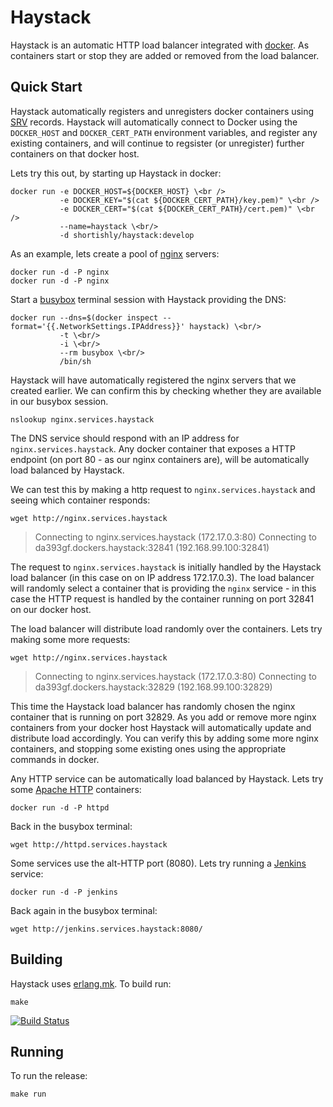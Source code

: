 # Haystack

Haystack is an automatic HTTP load balancer integrated with
[docker](https://www.docker.com). As containers start or stop they
are added or removed from the load balancer.

## Quick Start

Haystack automatically registers and unregisters docker containers
using [SRV](https://en.wikipedia.org/wiki/SRV_record)
records. Haystack will automatically connect to Docker using the
`DOCKER_HOST` and `DOCKER_CERT_PATH` environment variables, and
register any existing containers, and will continue to regsister (or
unregister) further containers on that docker host.

Lets try this out, by starting up Haystack in docker:

```shell
docker run -e DOCKER_HOST=${DOCKER_HOST} \<br />
           -e DOCKER_KEY="$(cat ${DOCKER_CERT_PATH}/key.pem)" \<br />
           -e DOCKER_CERT="$(cat ${DOCKER_CERT_PATH}/cert.pem)" \<br />
           --name=haystack \<br/>
           -d shortishly/haystack:develop
```

As an example, lets create a pool of [nginx](https://www.nginx.com) servers:

```shell
docker run -d -P nginx
docker run -d -P nginx
```

Start a [busybox](https://www.busybox.net) terminal session with
Haystack providing the DNS:

```shell
docker run --dns=$(docker inspect --format='{{.NetworkSettings.IPAddress}}' haystack) \<br/>
           -t \<br/>
           -i \<br/>
           --rm busybox \<br/>
           /bin/sh
```

Haystack will have automatically registered the nginx servers that we
created earlier. We can confirm this by checking whether they are
available in our busybox session.

```shell
nslookup nginx.services.haystack
```

The DNS service should respond with an IP address for
`nginx.services.haystack`. Any docker container that exposes a HTTP
endpoint (on port 80 - as our nginx containers are), will be
automatically load balanced by Haystack.

We can test this by making a http request to `nginx.services.haystack`
and seeing which container responds:

```shell
wget http://nginx.services.haystack
```

> Connecting to nginx.services.haystack (172.17.0.3:80)
> Connecting to da393gf.dockers.haystack:32841 (192.168.99.100:32841)

The request to `nginx.services.haystack` is initially handled by the
Haystack load balancer (in this case on on IP address 172.17.0.3). The
load balancer will randomly select a container that is providing the
`nginx` service - in this case the HTTP request is handled by the
container running on port 32841 on our docker host.

The load balancer will distribute load randomly over the
containers. Lets try making some more requests:

```shell
wget http://nginx.services.haystack
```

> Connecting to nginx.services.haystack (172.17.0.3:80)
> Connecting to da393gf.dockers.haystack:32829 (192.168.99.100:32829)

This time the Haystack load balancer has randomly chosen the nginx
container that is running on port 32829. As you add or remove more
nginx containers from your docker host Haystack will automatically
update and distribute load accordingly. You can verify this by adding
some more nginx containers, and stopping some existing ones using the
appropriate commands in docker.

Any HTTP service can be automatically load balanced by Haystack. Lets
try some [Apache HTTP](https://hub.docker.com/_/httpd/) containers:

```shell
docker run -d -P httpd
```

Back in the busybox terminal:

```shell
wget http://httpd.services.haystack
```

Some services use the alt-HTTP port (8080). Lets try running a
[Jenkins](https://hub.docker.com/_/jenkins/) service:

```shell
docker run -d -P jenkins
```

Back again in the busybox terminal:

```shell
wget http://jenkins.services.haystack:8080/
```


## Building

Haystack uses [erlang.mk](https://github.com/ninenines/erlang.mk). To build run:

```
make
```

[![Build Status](https://travis-ci.org/shortishly/haystack.svg)](https://travis-ci.org/shortishly/haystack)

## Running

To run the release:

```
make run
```
